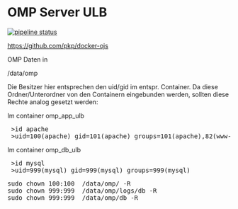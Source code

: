 # OMP Server ULB

[![pipeline status](https://git.itz.uni-halle.de/ulb/ulb-omp/badges/master/pipeline.svg)](https://git.itz.uni-halle.de/ulb/ulb-omp/badges/master/pipeline.svg)

https://github.com/pkp/docker-ojs

OMP Daten in

/data/omp

Die Besitzer hier entsprechen den uid/gid im entspr. Container.
Da diese Ordner/Unterordner von den Containern eingebunden werden, sollten diese Rechte analog gesetzt werden:

Im container omp_app_ulb
<pre>
 >id apache   
 >uid=100(apache) gid=101(apache) groups=101(apache),82(www-data),101(apache)
</pre>
Im container omp_db_ulb
<pre>
 >id mysql  
 >uid=999(mysql) gid=999(mysql) groups=999(mysql)
</pre>


<pre>
sudo chown 100:100  /data/omp/ -R
sudo chown 999:999  /data/omp/logs/db -R 
sudo chown 999:999  /data/omp/db -R 
</pre>
